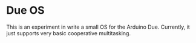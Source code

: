 # Due OS

This is an experiment in write a small OS for the Arduino Due. Currently, it just supports
very basic cooperative multitasking.

